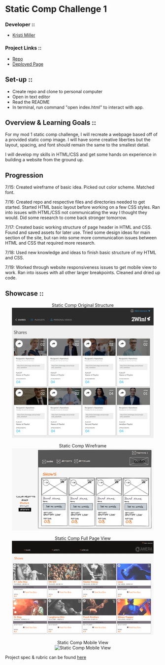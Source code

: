 # Static Comp Challenge 1

### Developer ::
- [Kristi Miller](https://github.com/Kristiannmiller)

### Project Links ::
- [Repo](https://github.com/Kristiannmiller/km-comp-challenge-1.git)
- [Deployed Page](https://kristiannmiller.github.io/km-comp-challenge-1/)

## Set-up ::

- Create repo and clone to personal computer
- Open in text editor
- Read the README
- In terminal, run command "open index.html" to interact with app.

## Overview & Learning Goals ::

For my mod 1 static comp challenge, I will recreate a webpage based off of a provided static comp image. I will have some creative liberties but the layout, spacing, and font should remain the same to the smallest detail.

I will develop my skills in HTML/CSS and get some hands on experience in building a website from the ground up.

## Progression

7/15: Created wireframe of basic idea. Picked out color scheme. Matched font.

7/16: Created repo and respective files and directories needed to get started. Started HTML basic layout before working on a few CSS styles. Ran into issues with HTML/CSS not communicating the way I thought they would. Did some research to come back stronger tomorrow.

7/17: Created basic working structure of page header in HTML and CSS. Found and saved assets for later use. Tried some design ideas for main section of the site, but ran into some more communication issues between HTML and CSS that required more research.

7/18: Used new knowledge and ideas to finish basic structure of my HTML and CSS.

7/19: Worked through website responsiveness issues to get mobile view to work. Ran into issues with all other larger breakpoints. Cleaned and dried up code.

## Showcase ::

<p align="center">Static Comp Original Structure</br>
  <img width="460" height="auto" src="./assets/Static-Comp-1-Original-Design.jpg" alt="Static Comp Original Structure">
</p>

<p align="center">Static Comp Wireframe</br>
  <img width="460" height="auto" src="./assets/Static-Comp-Wireframe.png" alt="Static Comp Wireframe">
</p>

<p align="center">Static Comp Full Page View</br>
  <img width="460" height="auto" src="./assets/Static-Comp-Full-Size-Screenshot.png" alt="Static Comp Full Page View">
</p>

<p align="center">Static Comp Mobile View</br>
  <img width="200" height="auto" src="./assets/Static-Comp-Mobile-View.gif" alt="Static Comp Mobile View">
</p>

Project spec & rubric can be found [here](https://frontend.turing.io/projects/module-1/m1-static-comp.html)
